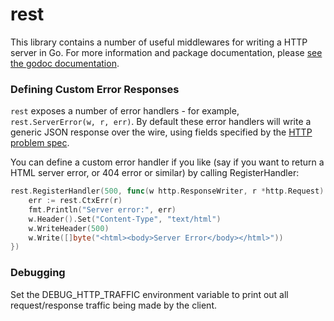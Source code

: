 # rest

This library contains a number of useful middlewares for writing a HTTP server
in Go. For more information and package documentation, please [see the godoc
documentation][gddo].

### Defining Custom Error Responses

`rest` exposes a number of error handlers - for example, `rest.ServerError(w, r, err)`.
By default these error handlers will write a generic JSON response over the
wire, using fields specified by the [HTTP problem spec][spec].

You can define a custom error handler if you like (say if you want to return
a HTML server error, or 404 error or similar) by calling RegisterHandler:

```go
rest.RegisterHandler(500, func(w http.ResponseWriter, r *http.Request) {
    err := rest.CtxErr(r)
    fmt.Println("Server error:", err)
    w.Header().Set("Content-Type", "text/html")
    w.WriteHeader(500)
    w.Write([]byte("<html><body>Server Error</body></html>"))
})
```

[spec]: https://tools.ietf.org/html/draft-ietf-appsawg-http-problem-03

### Debugging

Set the DEBUG_HTTP_TRAFFIC environment variable to print out all
request/response traffic being made by the client.

[gddo]: https://godoc.org/github.com/kevinburke/rest

